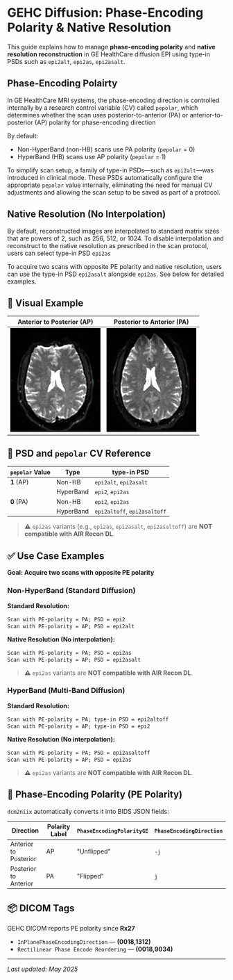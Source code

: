 # GEHC Diffusion: Phase-Encoding Polarity & Native Resolution

This guide explains how to manage **phase-encoding polarity** and **native resolution reconstruction** in GE HealthCare diffusion EPI using type-in PSDs such as `epi2alt`, `epi2as`, `epi2asalt`.

## Phase-Encoding Polairty
In GE HealthCare MRI systems, the phase-encoding direction is controlled internally by a research control variable (CV) called `pepolar`, which determines whether the scan uses posterior-to-anterior (PA) or anterior-to-posterior (AP) polarity for phase-encoding direction

By default:
- Non-HyperBand (non-HB) scans use PA polarity (`pepolar` = 0)
- HyperBand (HB) scans use AP polarity (`pepolar` = 1)

To simplify scan setup, a family of type-in PSDs—such as `epi2alt`—was introduced in clinical mode. These PSDs automatically configure the appropriate `pepolar` value internally, eliminating the need for manual CV adjustments and allowing the scan setup to be saved as part of a protocol.

## Native Resolution (No Interpolation)
By default, reconstructed images are interpolated to standard matrix sizes that are powers of 2, such as 256, 512, or 1024. To disable interpolation and reconstruct to the native resolution as prescribed in the scan protocol, users can select type-in PSD `epi2as`


To acquire two scans with opposite PE polarity and native resolution, users can use the type-in PSD `epi2asalt` alongside `epi2as`. See below for detailed examples.

## 🧠 Visual Example

| Anterior to Posterior (AP) | Posterior to Anterior (PA) |
|----------------------------|-----------------------------|
| ![AP Image](./Brain_AP.png) | ![PA Image](./Brain_PA.png) |


## 📂 PSD and `pepolar` CV Reference

| `pepolar` Value |  Type | type-in PSD              |
|------------------|-----------|-------------------------------------------------|
| **1** (AP)       | Non-HB    | `epi2alt`, `epi2asalt`                         |
|                  | HyperBand | `epi2`, `epi2as`                               |
| **0** (PA)       | Non-HB    | `epi2`, `epi2as`                               |
|                  | HyperBand | `epi2altoff`, `epi2asaltoff`                  |


> ⚠️ `epi2as` variants (e.g., `epi2as`, `epi2asalt`, `epi2asaltoff`) are **NOT compatible with AIR Recon DL**.


## ✅ Use Case Examples

**Goal: Acquire two scans with opposite PE polarity**
### Non-HyperBand (Standard Diffusion)
**Standard Resolution:**
```text
Scan with PE-polarity = PA; PSD = epi2
Scan with PE-polarity = AP; PSD = epi2alt
```
**Native Resolution (No interpolation):**
```text
Scan with PE-polarity = PA; PSD = epi2as
Scan with PE-polarity = AP; PSD = epi2asalt
```
> ⚠️ `epi2as` variants are **NOT compatible with AIR Recon DL**.

### HyperBand (Multi-Band Diffusion)
**Standard Resolution:**
```text
Scan with PE-polarity = PA; type-in PSD = epi2altoff
Scan with PE-polarity = AP; type-in PSD = epi2
```
**Native Resolution (No interpolation):**
```text
Scan with PE-polarity = PA; PSD = epi2asaltoff
Scan with PE-polarity = AP; PSD = epi2as
```
> ⚠️ `epi2as` variants are **NOT compatible with AIR Recon DL**.


## 🔄 Phase-Encoding Polarity (PE Polarity)
`dcm2niix` automatically converts it into BIDS JSON fields:

| Direction                | Polarity Label | `PhaseEncodingPolarityGE` | `PhaseEncodingDirection` |
|--------------------------|----------------|-----------------------------|---------------------------|
| Anterior to Posterior   | AP             | "Unflipped"                | `-j`                      |
| Posterior to Anterior   | PA             | "Flipped"                  | `j`                       |


## 📦 DICOM Tags
GEHC DICOM reports PE polarity since **Rx27**
- `InPlanePhaseEncodingDirection` — **(0018,1312)**
- `Rectilinear Phase Encode Reordering` — **(0018,9034)**


---
_Last updated: May 2025_
